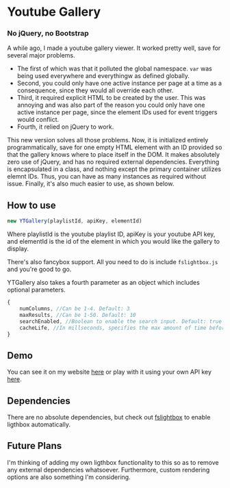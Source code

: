 # Youtube Gallery
### No jQuery, no Bootstrap

A while ago, I made a youtube gallery viewer. It worked pretty well, save for several major problems.
- The first of which was that it polluted the global namespace. `var` was being used everywhere and everythingw as defined globally.
- Second, you could only have one active instance per page at a time as a consequence, since they would all override each other.
- Third, it required explicit HTML to be created by the user. This was annoying and was also part of the reason you could only have one active instance per page, since the element IDs used for event triggers would conflict.
- Fourth, it relied on jQuery to work.

This new version solves all those problems. Now, it is initialized entirely programmatically, save for one empty HTML element with an ID provided so that the gallery knows where to place itself in the DOM.
It makes absolutely zero use of jQuery, and has no required external dependencies. Everything is encapsulated in a class, and nothing except the primary container utilizes elemnt IDs. Thus, you can have as many instances as required without issue.
Finally, it's also much easier to use, as shown below.

## How to use
```js
new YTGallery(playlistId, apiKey, elementId)
```

Where playlistId is the youtube playlist ID, apiKey is your youtube API key, and elementId is the id of the element in which you would like the gallery to display.

There's also fancybox support. All you need to do is include `fslightbox.js` and you're good to go.

YTGallery also takes a fourth parameter as an object which includes optional parameters.

```js
{
    numColumns, //Can be 1-4. Default: 3
    maxResults, //Can be 1-50. Default: 10
    searchEnabled, //Boolean to enable the search input. Default: true
    cacheLife, //In millseconds, specifies the max amount of time before the cache will be rebuild. Default: 86400000 (1 day)
}
```

## Demo
You can see it on my website [here](https://miromanestar.com/projects/ytgallery) or play with it using your own API key [here](https://miromanestar.github.io/Youtube-Gallery/).

## Dependencies
There are no absolute dependencies, but check out [fslightbox](https://fslightbox.com/) to enable ligthbox automatically.

## Future Plans
I'm thinking of adding my own ligthbox functionality to this so as to remove any external dependencies whatsoever.
Furthermore, custom rendering options are also something I'm considering.
